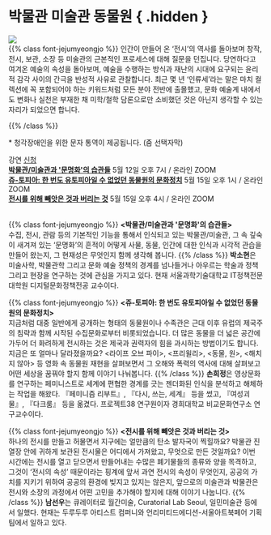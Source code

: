 # 박물관 미술관 동물원 { .hidden }

<div class="lg:flex">
<div class="lg:flex-1 lg:py-8 lg:mt-4">
<img class="lg:w-5/6 m-auto" src="/images/program_bakmidong.gif">
<br/>
</div>
<div class="lg:flex-1 lg:px-8 lg:py-8">
{{% class font-jejumyeongjo %}}
인간이 만들어 온 ‘전시’의 역사를 돌아보며 창작, 전시, 보관, 소장 등 미술관의 근본적인 프로세스에 대해 질문을 던집니다. 당연하다고 여겨온 예술의 속성을 돌아보며, 예술을 수행하는 방식과 재난의 시대에 요구되는 윤리적 감각 사이의 간극을 반성적 사유로 관찰합니다. 최근 몇 년 ‘인류세’라는 말은 마치 컬렉션에 꼭 포함되어야 하는 키워드처럼 모든 분야 전반에 출몰했고, 문화 예술계 내에서도 변화나 실천은 부재한 채 미학/철학 담론으로만 소비했던 것은 아닌지 생각할 수 있는 자리가 되었으면 합니다.

{{% /class %}}

\* 청각장애인을 위한 문자 통역이 제공됩니다. (줌 선택자막)
</div>
</div>

<span class="rounded-full py-1 px-6 border-gray-800 border text-base">강연</span> <span class="rounded-full py-1 px-6 bg-black text-white border-gray-800 border text-base"><a href="https://i.0makes0.com/bakmidong" target="_blank">신청</a></span> \
<a href="#1"><span>**박물관/미술관과 '문명화'의 습관들**</span></a> 5월 12일 오후 7시 / 온라인 ZOOM \
<a href="#2"><span>**쥬-토피아: 한 번도 유토피아일 수 없었던 동물원의 문화정치**</span></a> 5월 15일 오후 1시 / 온라인 ZOOM \
<a href="#3"><span>**전시를 위해 빼앗은 것과 버리는 것**</span></a> 5월 15일 오후 4시 / 온라인 ZOOM
<br/><br/>

{{% class font-jejumyeongjo %}}
<span id="1" class="font-spoqa">**<박물관/미술관과 '문명화'의 습관들>**</span> \
수집, 전시, 관람 등의 기본적인 기능을 통해서 인식되고 있는 박물관/미술관, 그 속 깊숙이 새겨져 있는 ‘문명화’의 흔적이 어떻게 사물, 동물, 인간에 대한 인식과 시각적 관습을 만들어 왔는지, 그 현재성은 무엇인지 함께 생각해 봅니다.
{{% /class %}}
**박소현**은 미술사학, 박물관학 그리고 문화 예술 정책의 경계를 넘나들거나 아우르는 학술과 정책 그리고 현장을 연구하는 것에 관심을 가지고 있다. 현재 서울과학기술대학교 IT정책전문 대학원 디지털문화정책전공 교수이다.
<br/>

{{% class font-jejumyeongjo %}}
<span id="2" class="font-spoqa">**<쥬-토피아: 한 번도 유토피아일 수 없었던 동물원의 문화정치>**</span> \
지금처럼 대중 일반에게 공개하는 형태의 동물원이나 수족관은 근대 이후 유럽의 제국주의 침략과 함께 시작된 수집문화로부터 비롯되었습니다. 더 많은 동물을 더 넓은 공간에 가두어 더 화려하게 전시하는 것은 제국과 권력자의 힘을 과시하는 방법이기도 합니다. 지금은 또 얼마나 달라졌을까요? <라이프 오브 파이>, <프리윌리>, <동물, 원>, <해치지 않아> 등 영화 속 동물원 재현을 살펴보면서 그 오해와 폭력의 역사에 대해 살펴보고 어떤 세상을 꿈꿔야 할지 함께 이야기 나눠봅니다.
{{% /class %}}
**손희정**은 영상문화를 연구하는 페미니스트로 세계에 편협한 경계를 긋는 젠더화된 인식을 분석하고 해체하는 작업을 해왔다. 『페미니즘 리부트』, 『다시, 쓰는, 세계』 등을 썼고, 『여성괴물』, 『다크룸』 등을 옮겼다.  프로젝트38 연구원이자 경희대학교 비교문화연구소 연구교수이다.
<br/>

{{% class font-jejumyeongjo %}}
<span id="3" class="font-spoqa">**<전시를 위해 빼앗은 것과 버리는 것>**</span> \
하나의 전시를 만들고 허물면서 지구에는 얼만큼의 탄소 발자국이 찍힐까요? 박물관 진열장 안에 귀하게 보관된 전시물은 어디에서 가져왔고, 무엇으로 만든 것일까요? 이번 시간에는 전시를 열고 닫으면서 만들어내는 수많은 폐기물들의 종류와 양을 목격하고, 그것이 ‘전시의 속성’ 때문이라는 핑계에 앞서 과연 전시의 속성이 무엇인지, 공공의 가치를 지키기 위하여 공공의 환경에 빚지고 있지는 않은지, 앞으로의 미술관과 박물관은 전시와 소장의 과정에서 어떤 고민을 추가해야 할지에 대해 이야기 나눕니다.
{{% /class %}}
**남선우**는 큐레이터로 월간미술, Curatorial Lab Seoul, 일민미술관 등에서 일했다. 현재는 두루두루 아티스트 컴퍼니와 언리미티드에디션-서울아트북페어 기획팀에서 일하고 있다.
<br/>
